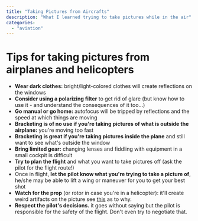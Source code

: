 ```yaml
---
title: "Taking Pictures from Aircrafts"
description: "What I learned trying to take pictures while in the air"
categories:
  - "aviation"
---
```


# Tips for taking pictures from airplanes and helicopters

- **Wear dark clothes:** bright/light-colored clothes will create reflections on the windows
- **Consider using a polarizing filter** to get rid of glare (but know how to use it - and understand the consequences of it too...)
- **Go manual or go home:** autofocus will be tripped by reflections and the speed at which things are moving
- **Bracketing is of no use if you're taking pictures of what is outside the airplane:** you're moving too fast
- **Bracketing is great if you're taking pictures inside the plane** and still want to see what's outside the window
- **Bring limited gear:** changing lenses and fiddling with equipment in a small cockpit is difficult
- **Try to plan the flight** and what you want to take pictures off (ask the pilot for the flight route!)
- Once in flight, **let the pilot know what you're trying to take a picture of**, he/she may be able to lift a wing or maneuver for you to get your best shot
- **Watch for the prop** (or rotor in case you're in a helicopter): it'll create weird artifacts on the picture see [this](http://www.popularmechanics.com/flight/a18207/why-digital-pictures-of-propellers-look-so-weird-explained-in-one-gif/) as to why.
- **Respect the pilot's decisions.** it goes without saying but the pilot is responsible for the safety of the flight. Don't even try to negotiate that.